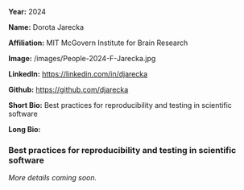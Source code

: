 **Year:** 2024

**Name:** Dorota Jarecka

**Affiliation:** MIT McGovern Institute for Brain Research

**Image:** /images/People-2024-F-Jarecka.jpg

**LinkedIn:** https://linkedin.com/in/djarecka

**Github:** https://github.com/djarecka

**Short Bio:** Best practices for reproducibility and testing in scientific software

**Long Bio:**

### Best practices for reproducibility and testing in scientific software

*More details coming soon.*
